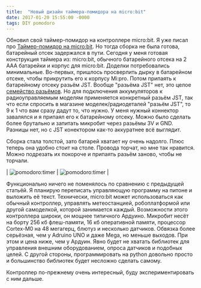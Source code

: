 ```yaml
---
title:  "Новый дизайн таймера-помидора на micro:bit"
date: 2017-01-20 15:55:00 -0000
tags: DIY pomodoro
---
```


Обновил свой таймер-помидор на контроллере micro:bit. Я уже писал про [Таймер-помидор на micro:bit](http://mnlist.ru/post/taimer-pomidor-na-micro-bit). Но тогда сборка не была готова, батарейный отсек задержался в пути. Сегодня у меня готовая конструкция таймера из: micro:bit, обычного батарейного отсека на 2 AAA батарейки и корпус для micro:bit. Доделки потребовались минимальные. Во-первых, пришлось просверлить дырку в батарейном отсеке, чтобы прикрутить его к корпусу Mi:pro. Потом припаять к батарейному отсеку разьём JST. Вообще "разьёма JST" нет, это целое [семейство разьёмов](https://en.wikipedia.org/wiki/JST_connector). Но для подключения аккумуляторов к радиоуправляемым моделям применяется конкретный разьём JST, так что если спросить в магазине моделек/радиодеталей "разьём JST", то 9 к 1 что вам сразу дадут то, что нужно. У меня нужный коннектор завалялся и я припаял его к батарейному отсеку. Можно было сделать более брутально и запитать микробит через разьёмы 3V и GND. Разницы нет, но с JST конектором как-то аккуратнее всё выглядит. 

Сборка стала толстой, зато батарей хватает ну очень надолго. Плюс теперь она удобно стоит на столе. Провода торчат, но мне так нравится. Можно подрезать их покороче и припаять разьём заново, чтобы не торчали.

| ![pomodoro:timer](http://2nature.me/files/microbit-pomodoro1.jpg) | ![pomodoro:timer](http://2nature.me/files/microbit-pomodoro2.jpg) |

Функционально ничего не поменялось по сравнению с предыдущей статьёй. Я планирую переписать управляющую программу на питоне и выложить её текст. Технически, micro:bit может использоваться как обычный контроллер, управлять метеостанцией, робоплатформой или другой самоделкой, которой занимается каждый. Возможности этого контроллера широки, он мощнее типичного Ардуино. Микробит несёт на борту 256 кб флеш-памяти, 16 кб оперативной памяти, процессор Cortex-M0 на 48 мегагерц, блютуз и несколько датчиков. Обвязка более серьёзная, чем у Adruino UNO и даже Mega, но меньше выходов. При этом и цена ниже, чем у Ардуин. Явно будет не хватать библиотек для управления внешним оборудованием, опроса датчиков и подобных целей. С другой стороны, программировать на python довольно просто и большинство библиотек будет несложно сделать самому.

Контроллер по-прежнему очень интересный, буду экспериментировать с ним дальше.